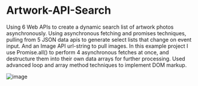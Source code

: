 # Artwork-API-Search
Using 6 Web APIs to create a dynamic search list of artwork photos asynchronously. 
Using asynchronous fetching and promises techniques, pulling from 5 JSON data apis to generate select lists that change on event input. And an Image API url-string to pull images.
In this example project I use Promise.all() to perform 4 asynchronous fetches at once, and destructure them into their own data arrays for further processing.
Used advanced loop and array method techniques to implement DOM markup.


![image](https://github.com/briendeau/Artwork-API-Search/assets/62812999/642445a6-4187-4ffd-8848-4d63a970e760)

